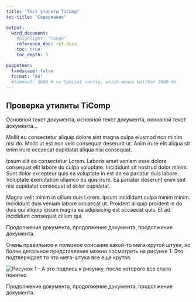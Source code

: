 ```yaml
---
title: "Тест утилиты TiComp"
toc-title: "Содержание"

output:
  word_document:
    #highlight: "tango"
    reference_doc: ref.docx
    toc: true
    toc_depth: 3

puppeteer:
  landscape: false
  format: "A4"
  #timeout: 3000 # <= Special config, which means waitFor 3000 ms
---
```


## Проверка утилиты TiComp

Основной текст документа, основной текст документа, основной текст документа...

Mollit eu consectetur aliquip dolore sint magna culpa eiusmod non minim nisi do. Mollit ut est non velit consequat deserunt ut. Anim irure elit aliqua sit enim irure occaecat cupidatat aliqua nisi consequat.

Ipsum elit ea consectetur Lorem. Laboris amet veniam esse dolore consequat elit labore do culpa voluptate. Incididunt sit nostrud dolor minim. Sunt dolor excepteur quis ea voluptate in est do ea pariatur duis labore. Voluptate exercitation ullamco eu quis irure. Ea pariatur deserunt enim sint nisi cupidatat consequat id dolor cupidatat.

Magna velit minim in cillum duis Lorem. Ipsum incididunt culpa minim minim. Incididunt duis veniam labore occaecat ut. Proident aliquip proident in do duis qui aliquip ipsum magna ea adipisicing est occaecat quis. Et ad incididunt consequat cillum qui.

Продолжение документа, продолжение документа, продолжение документа.

Очень правильное и полезное описание какой-то мега-крутой штуки, но более детальное представление можно посмотреть на рисунке 1. Это подтверждает то что мега-штука все еще крутая.

![Рисунок 1 - А это подпись к рисунку, после которого все стало понятно](https://tias.pro/logo-white.svg)

Продолжение документа, продолжение документа, продолжение документа.
